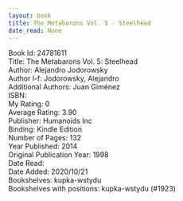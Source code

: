 ```yaml
---
layout: book
title: The Metabarons Vol. 5 - Steelhead
date_read: None
---
```


Book Id: 24781611<br />
Title: The Metabarons Vol. 5: Steelhead<br />
Author: Alejandro Jodorowsky<br />
Author l-f: Jodorowsky, Alejandro<br />
Additional Authors: Juan Giménez<br />
ISBN: <br />
My Rating: 0<br />
Average Rating: 3.90<br />
Publisher: Humanoids Inc<br />
Binding: Kindle Edition<br />
Number of Pages: 132<br />
Year Published: 2014<br />
Original Publication Year: 1998<br />
Date Read: <br />
Date Added: 2020/10/21<br />
Bookshelves: kupka-wstydu<br />
Bookshelves with positions: kupka-wstydu (#1923)<br />

